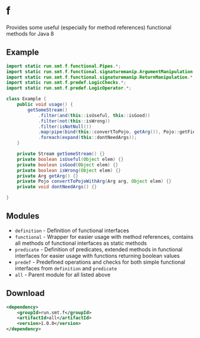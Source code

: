 # f

Provides some useful (especially for method references) functional methods for Java 8

## Example

```java
import static run.smt.f.functional.Pipes.*;
import static run.smt.f.functional.signaturemanip.ArgumentManipulation.*;
import static run.smt.f.functional.signaturemanip.ReturnManipulation.*;
import static run.smt.f.predef.LogicChecks.*;
import static run.smt.f.predef.LogicOperator.*;

class Example {
    public void usage() {
        getSomeStream()
            .filter(and(this::isUseful, this::isGood))
            .filter(not(this::isWrong))
            .filter(isNotNull())
            .map(pipe(bind(this::convertToPojo, getArg()), Pojo::getField))
            .foreach(expand(this::dontNeedArgs));
    }

    private Stream getSomeStream() {}
    private boolean isUseful(Object elem) {}
    private boolean isGood(Object elem) {}
    private boolean isWrong(Object elem) {}
    private Arg getArg() {}
    private Pojo convertToPojoWithArg(Arg arg, Object elem) {}
    private void dontNeedArgs() {}

}
```

## Modules

 - `definition` - Definition of functional interfaces
 - `functional` - Wrapper for easier usage with method references, contains all methods of functional interfaces as static methods
 - `predicate` - Definition of predicates, extended methods in functional interfaces for easier usage with functions returning boolean values
 - `predef` - Predefined operations and checks for both simple functional interfaces from `definition` and `predicate`
 - `all` - Parent module for all listed above

## Download

```xml
<dependency>
    <groupId>run.smt.f</groupId>
    <artifactId>all</artifactId>
    <version>1.0.0</version>
</dependency>
```